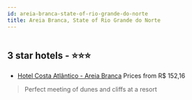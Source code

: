 ```yaml
---
id: areia-branca-state-of-rio-grande-do-norte
title: Areia Branca, State of Rio Grande do Norte
---
```


<center><img src="https://static.hotelurbano.com/reservas/prod0/6/6067/58dbd30300016_hotel-costa-atlantico.jpg" alt="" /></center>


##  3 star hotels - ⭐️⭐️⭐️

-    [Hotel Costa Atlântico - Areia Branca](https://us.hurb.com/hotels/areia-branca/hotel-costa-atlantico-6067?cmp=18055) Prices from R$ 152,16
   > Perfect meeting of dunes and cliffs at a resort
